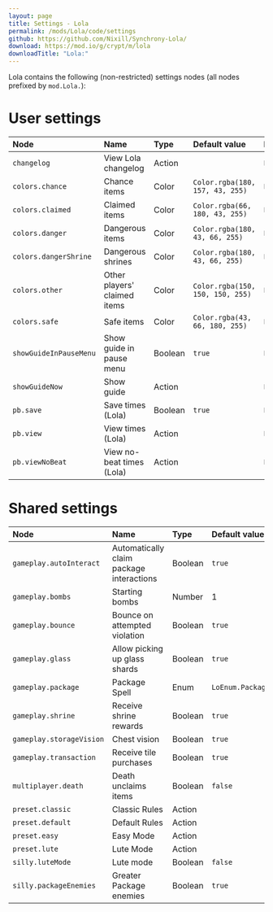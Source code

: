 ```yaml
---
layout: page
title: Settings - Lola
permalink: /mods/Lola/code/settings
github: https://github.com/Nixill/Synchrony-Lola/
download: https://mod.io/g/crypt/m/lola
downloadTitle: "Lola:"
---
```


Lola contains the following (non-restricted) settings nodes (all nodes prefixed by `mod.Lola.`):

# User settings
| Node                   | Name                         | Type    | Default value                    | Module                  |
| :--------------------- | :--------------------------- | :------ | :------------------------------- | :---------------------- |
| `changelog`            | View Lola changelog          | Action  |                                  | `Lola.Changelog`        |
| `colors.chance`        | Chance items                 | Color   | `Color.rgba(180, 157, 43, 255)`  | `Lola.event.Render`     |
| `colors.claimed`       | Claimed items                | Color   | `Color.rgba(66, 180, 43, 255)`   | `Lola.event.Render`     |
| `colors.danger`        | Dangerous items              | Color   | `Color.rgba(180, 43, 66, 255)`   | `Lola.event.Render`     |
| `colors.dangerShrine`  | Dangerous shrines            | Color   | `Color.rgba(180, 43, 66, 255)`   | `Lola.event.Render`     |
| `colors.other`         | Other players' claimed items | Color   | `Color.rgba(150, 150, 150, 255)` | `Lola.event.Render`     |
| `colors.safe`          | Safe items                   | Color   | `Color.rgba(43, 66, 180, 255)`   | `Lola.event.Render`     |
| `showGuideInPauseMenu` | Show guide in pause menu     | Boolean | `true`                           | `Lola.event.menu.Guide` |
| `showGuideNow`         | Show guide                   | Action  |                                  | `Lola.event.menu.Guide` |
| `pb.save`              | Save times (Lola)            | Boolean | `true`                           | `Lola.BestTimes`        |
| `pb.view`              | View times (Lola)            | Action  |                                  | `Lola.BestTimes`        |
| `pb.viewNoBeat`        | View no-beat times (Lola)    | Action  |                                  | `Lola.BestTimes`        |

# Shared settings
| Node                     | Name                                     | Type    | Default value                  | Module          |
| :----------------------- | :--------------------------------------- | :------ | :----------------------------- | :-------------- |
| `gameplay.autoInteract`  | Automatically claim package interactions | Boolean | `true`                         | `Lola.Settings` |
| `gameplay.bombs`         | Starting bombs                           | Number  | 1                              | `Lola.Settings` |
| `gameplay.bounce`        | Bounce on attempted violation            | Boolean | `true`                         | `Lola.Settings` |
| `gameplay.glass`         | Allow picking up glass shards            | Boolean | `true`                         | `Lola.Settings` |
| `gameplay.package`       | Package Spell                            | Enum    | `LoEnum.PackageSetting.INNATE` | `Lola.Settings` |
| `gameplay.shrine`        | Receive shrine rewards                   | Boolean | `true`                         | `Lola.Settings` |
| `gameplay.storageVision` | Chest vision                             | Boolean | `true`                         | `Lola.Settings` |
| `gameplay.transaction`   | Receive tile purchases                   | Boolean | `true`                         | `Lola.Settings` |
| `multiplayer.death`      | Death unclaims items                     | Boolean | `false`                        | `Lola.Settings` |
| `preset.classic`         | Classic Rules                            | Action  |                                | `Lola.Settings` |
| `preset.default`         | Default Rules                            | Action  |                                | `Lola.Settings` |
| `preset.easy`            | Easy Mode                                | Action  |                                | `Lola.Settings` |
| `preset.lute`            | Lute Mode                                | Action  |                                | `Lola.Settings` |
| `silly.luteMode`         | Lute mode                                | Boolean | `false`                        | `Lola.Settings` |
| `silly.packageEnemies`   | Greater Package enemies                  | Boolean | `true`                         | `Lola.Settings` |
